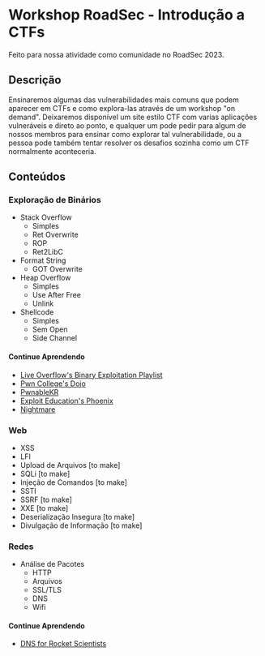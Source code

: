 # Workshop RoadSec - Introdução a CTFs

Feito para nossa atividade como comunidade no RoadSec 2023.

## Descrição

Ensinaremos algumas das vulnerabilidades mais comuns que podem aparecer em CTFs e como explora-las através de um workshop "on demand". Deixaremos disponível um site estilo CTF com varias aplicações vulneráveis e direto ao ponto, e qualquer um pode pedir para algum de nossos membros para ensinar como explorar tal vulnerabilidade, ou a pessoa pode também tentar resolver os desafios sozinha como um CTF normalmente aconteceria.

## Conteúdos

### Exploração de Binários

* Stack Overflow
	* Simples
	* Ret Overwrite
	* ROP
	* Ret2LibC
* Format String
	* GOT Overwrite
* Heap Overflow
	* Simples
	* Use After Free
	* Unlink
* Shellcode
	* Simples
	* Sem Open
	* Side Channel

#### Continue Aprendendo

* [Live Overflow's Binary Exploitation Playlist](https://www.youtube.com/playlist?list=PLhixgUqwRTjxglIswKp9mpkfPNfHkzyeN)
* [Pwn College's Dojo](https://dojo.pwn.college/)
* [PwnableKR](https://pwnable.kr/)
* [Exploit Education's Phoenix](https://exploit.education/phoenix/)
* [Nightmare](https://github.com/guyinatuxedo/nightmare)

### Web

* XSS
* LFI
* Upload de Arquivos [to make]
* SQLi [to make]
* Injeção de Comandos [to make]
* SSTI
* SSRF [to make]
* XXE [to make]
* Deserialização Insegura [to make]
* Divulgação de Informação [to make]

### Redes

* Análise de Pacotes
	* HTTP
	* Arquivos
	* SSL/TLS
	* DNS
	* Wifi

#### Continue Aprendendo

* [DNS for Rocket Scientists](https://www.zytrax.com/books/dns/)

